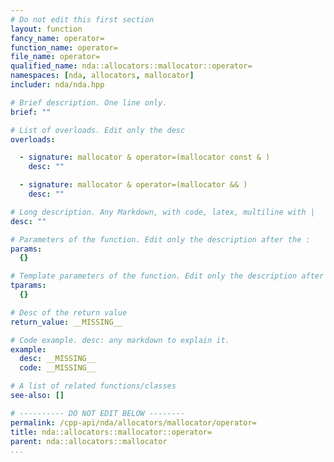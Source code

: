 ```yaml
---
# Do not edit this first section
layout: function
fancy_name: operator=
function_name: operator=
file_name: operator=
qualified_name: nda::allocators::mallocator::operator=
namespaces: [nda, allocators, mallocator]
includer: nda/nda.hpp

# Brief description. One line only.
brief: ""

# List of overloads. Edit only the desc
overloads:

  - signature: mallocator & operator=(mallocator const & )
    desc: ""

  - signature: mallocator & operator=(mallocator && )
    desc: ""

# Long description. Any Markdown, with code, latex, multiline with |
desc: ""

# Parameters of the function. Edit only the description after the :
params:
  {}

# Template parameters of the function. Edit only the description after the :
tparams:
  {}

# Desc of the return value
return_value: __MISSING__

# Code example. desc: any markdown to explain it.
example:
  desc: __MISSING__
  code: __MISSING__

# A list of related functions/classes
see-also: []

# ---------- DO NOT EDIT BELOW --------
permalink: /cpp-api/nda/allocators/mallocator/operator=
title: nda::allocators::mallocator::operator=
parent: nda::allocators::mallocator
...
```




